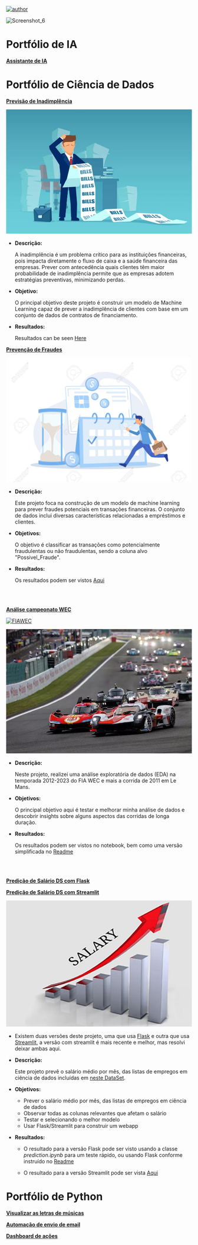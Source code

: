 [![author](https://img.shields.io/badge/author-feliperoll-purple.svg)](https://www.linkedin.com/in/felipe-roll/)

![Screenshot_6](https://github.com/FelipeLRoll/portifolio/assets/154685092/6e7bc906-62e3-4dbc-90b0-8981e897701b)

# **Portfólio de IA**

**[Assistante de IA](https://github.com/FelipeLRoll/ai_for_datasets)** 

# **Portfólio de Ciência de Dados**

**[Previsão de Inadimplência](https://github.com/FelipeLRoll/previsao-inadimplencia)**  

![](https://github.com/FelipeLRoll/previsao-inadimplencia/blob/main/imagens/inadimplencia.jpg)

- **Descrição:**
  
  A inadimplência é um problema crítico para as instituições financeiras, pois impacta diretamente o fluxo de caixa e a saúde financeira das empresas. Prever com antecedência quais clientes têm maior probabilidade de inadimplência permite que as empresas adotem estratégias preventivas, minimizando perdas.
  
- **Objetivo:**
  
  O principal objetivo deste projeto é construir um modelo de Machine Learning capaz de prever a inadimplência de clientes com base em um conjunto de dados de contratos de financiamento.
  
- **Resultados:**
  
  Resultados can be seen [Here](https://github.com/FelipeLRoll/previsao-inadimplencia/blob/main/readme.md)


**[Prevenção de Fraudes](https://github.com/FelipeLRoll/prevencao-fraudes)**  

![](https://github.com/FelipeLRoll/prevencao-fraudes/blob/main/screenshots/fraude.png)

- **Descrição:**
  
  Este projeto foca na construção de um modelo de machine learning para prever fraudes potenciais em transações financeiras. O conjunto de dados inclui diversas características relacionadas a empréstimos e clientes.
  
- **Objetivos:**
  
  O objetivo é classificar as transações como potencialmente fraudulentas ou não fraudulentas, sendo a coluna alvo "Possivel_Fraude".
  
- **Resultados:**
  
  Os resultados podem ser vistos [Aqui](https://github.com/FelipeLRoll/previsao-inadimplencia/blob/main/readmePortugues.md)
<br>
<br>

**[Análise campeonato WEC](https://github.com/FelipeLRoll/wec-analysis)**  

[![FIAWEC](https://img.shields.io/badge/FIA_WEC-Kaggle_Dataset-blue.svg)](https://www.kaggle.com/datasets/feliperoll/fia-wec-2012-2023-le-mans-2011)

![](https://github.com/FelipeLRoll/portfolio/blob/main/images/total-energies-start-fia-w-qe117sun9vmq.png)

- **Descrição:**
  
  Neste projeto, realizei uma análise exploratória de dados (EDA) na temporada 2012-2023 do FIA WEC e mais a corrida de 2011 em Le Mans.
  
- **Objetivos:**
  
  O principal objetivo aqui é testar e melhorar minha análise de dados e descobrir insights sobre alguns aspectos das corridas de longa duração.
  
- **Resultados:**
  
  Os resultados podem ser vistos no notebook, bem como uma versão simplificada no [Readme](https://github.com/FelipeLRoll/wec-analysis/blob/main/README.md)
<br>
<br>


**[Predição de Salário DS com Flask](https://github.com/FelipeLRoll/ds_salary)**

**[Predição de Salário DS com Streamlit](https://github.com/FelipeLRoll/ds-salary-streamlit)**

![](https://github.com/FelipeLRoll/portfolio/blob/main/images/salary.png)

* Existem duas versões deste projeto, uma que usa [Flask](https://github.com/FelipeLRoll/ds_salary) e outra que usa [Streamlit](https://github.com/FelipeLRoll/ds-salary-streamlit), a versão com streamlit é mais recente e melhor, mas resolvi deixar ambas aqui.

- **Descrição:**
  
  Este projeto prevê o salário médio por mês, das listas de empregos em ciência de dados incluídas em [neste DataSet](https://www.kaggle.com/datasets/nikhilbhathi/data-scientist-salary-us-glassdoor).
  
- **Objetivos:**
  * Prever o salário médio por mês, das listas de empregos em ciência de dados
  * Observar todas as colunas relevantes que afetam o salário
  * Testar e selecionando o melhor modelo
  * Usar Flask/Streamlit para construir um webapp
  
- **Resultados:**
  
  * O resultado para a versão  Flask pode ser visto usando a classe _prediction.ipynb_ para um teste rápido, ou usando Flask conforme instruído no [Readme](https://github.com/FelipeLRoll/ds_salary/blob/main/README.md)

  * O resultado para a versão  Streamlit pode ser vista [Aqui](https://ds-salary.streamlit.app)


# **Portfólio de Python**

**[Visualizar as letras de músicas](https://github.com/FelipeLRoll/letras_de_musica)** 

**[Automação de envio de email](https://github.com/FelipeLRoll/automatizacao_de_email)** 

**[Dashboard de ações](https://github.com/FelipeLRoll/dashboard-com-streamlit)** 


  

